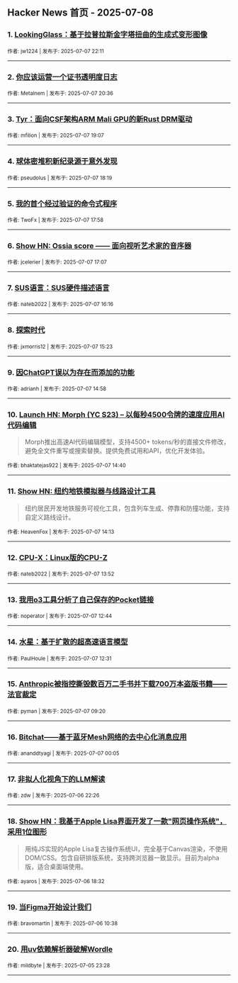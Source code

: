 ## Hacker News 首页 - 2025-07-08


### 1. [LookingGlass：基于拉普拉斯金字塔扭曲的生成式变形图像](https://news.ycombinator.com/item?id=44495154)

<sub>作者: jw1224 | 发布于: 2025-07-07 22:11</sub>

---

### 2. [你应该运营一个证书透明度日志](https://news.ycombinator.com/item?id=44494430)

<sub>作者: Metalnem | 发布于: 2025-07-07 20:36</sub>

---

### 3. [Tyr：面向CSF架构ARM Mali GPU的新Rust DRM驱动](https://news.ycombinator.com/item?id=44493640)

<sub>作者: mfilion | 发布于: 2025-07-07 19:07</sub>

---

### 4. [球体密堆积新纪录源于意外发现](https://news.ycombinator.com/item?id=44493196)

<sub>作者: pseudolus | 发布于: 2025-07-07 18:19</sub>

---

### 5. [我的首个经过验证的命令式程序](https://news.ycombinator.com/item?id=44492986)

<sub>作者: TwoFx | 发布于: 2025-07-07 17:58</sub>

---

### 6. [Show HN: Ossia score —— 面向视听艺术家的音序器](https://news.ycombinator.com/item?id=44492405)

<sub>作者: jcelerier | 发布于: 2025-07-07 17:07</sub>

---

### 7. [SUS语言：SUS硬件描述语言](https://news.ycombinator.com/item?id=44491860)

<sub>作者: nateb2022 | 发布于: 2025-07-07 16:16</sub>

---

### 8. [探索时代](https://news.ycombinator.com/item?id=44491333)

<sub>作者: jxmorris12 | 发布于: 2025-07-07 15:23</sub>

---

### 9. [因ChatGPT误以为存在而添加的功能](https://news.ycombinator.com/item?id=44491071)

<sub>作者: adrianh | 发布于: 2025-07-07 14:58</sub>

---

### 10. [Launch HN: Morph (YC S23) – 以每秒4500令牌的速度应用AI代码编辑](https://news.ycombinator.com/item?id=44490863)
> Morph推出高速AI代码编辑模型，支持4500+ tokens/秒的直接文件修改，避免全文件重写或搜索替换。提供免费试用和API，优化开发体验。

<sub>作者: bhaktatejas922 | 发布于: 2025-07-07 14:40</sub>

---

### 11. [Show HN: 纽约地铁模拟器与线路设计工具](https://news.ycombinator.com/item?id=44490588)
> 纽约居民开发地铁服务可视化工具，包含列车生成、停靠和防撞功能，支持自定义路线设计。

<sub>作者: HeavenFox | 发布于: 2025-07-07 14:13</sub>

---

### 12. [CPU-X：Linux版的CPU-Z](https://news.ycombinator.com/item?id=44490386)

<sub>作者: nateb2022 | 发布于: 2025-07-07 13:52</sub>

---

### 13. [我用o3工具分析了自己保存的Pocket链接](https://news.ycombinator.com/item?id=44489803)

<sub>作者: noperator | 发布于: 2025-07-07 12:44</sub>

---

### 14. [水星：基于扩散的超高速语言模型](https://news.ycombinator.com/item?id=44489690)

<sub>作者: PaulHoule | 发布于: 2025-07-07 12:31</sub>

---

### 15. [Anthropic被指控撕毁数百万二手书并下载700万本盗版书籍——法官裁定](https://news.ycombinator.com/item?id=44488331)

<sub>作者: pyman | 发布于: 2025-07-07 09:20</sub>

---

### 16. [Bitchat——基于蓝牙Mesh网络的去中心化消息应用](https://news.ycombinator.com/item?id=44485342)

<sub>作者: ananddtyagi | 发布于: 2025-07-07 00:05</sub>

---

### 17. [非拟人化视角下的LLM解读](https://news.ycombinator.com/item?id=44484682)

<sub>作者: zdw | 发布于: 2025-07-06 22:26</sub>

---

### 18. [Show HN：我基于Apple Lisa界面开发了一款"网页操作系统"，采用1位图形](https://news.ycombinator.com/item?id=44482965)
> 用纯JS实现的Apple Lisa复古操作系统UI，完全基于Canvas渲染，不使用DOM/CSS。包含自研排版系统，支持跨浏览器一致显示。目前为alpha版，适合桌面端使用。

<sub>作者: ayaros | 发布于: 2025-07-06 18:32</sub>

---

### 19. [当Figma开始设计我们](https://news.ycombinator.com/item?id=44479502)

<sub>作者: bravomartin | 发布于: 2025-07-06 10:38</sub>

---

### 20. [用uv依赖解析器破解Wordle](https://news.ycombinator.com/item?id=44476382)

<sub>作者: mildbyte | 发布于: 2025-07-05 23:28</sub>

---
